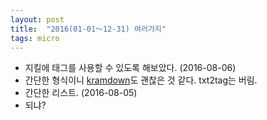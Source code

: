 ```yaml
---
layout: post
title:  "2016(01-01〜12-31) 여러가지"
tags: micro
---
```

* 지킬에 태그를 사용할 수 있도록 해보았다. (2016-08-06)
* 간단한 형식이니 [kramdown](http://kramdown.gettalong.org/quickref.html)도 괜찮은 것 같다. txt2tag는 버림.
* 간단한 리스트. (2016-08-05)
* 되냐?

